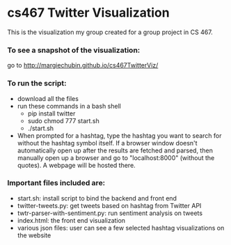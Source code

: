 # cs467 Twitter Visualization
This is the visualization my group created for a group project in CS 467.
### To see a snapshot of the visualization:
go to http://margiechubin.github.io/cs467TwitterViz/

### To run the script:
* download all the files
* run these commands in a bash shell
  * pip install twitter 
  * sudo chmod 777 start.sh
  * ./start.sh 
* When prompted for a hashtag, type the hashtag you want to search for without the hashtag symbol itself. If a browser window doesn't automatically open up after the results are fetched and parsed, then manually open up a browser and go to "localhost:8000" (without the quotes). A webpage will be hosted there.

### Important files included are:
* start.sh: install script to bind the backend and front end
* twitter-tweets.py: get tweets based on hashtag from Twitter API
* twtr-parser-with-sentiment.py: run sentiment analysis on tweets
* index.html: the front end visualization
* various json files: user can see a few selected hashtag visualizations on the website
